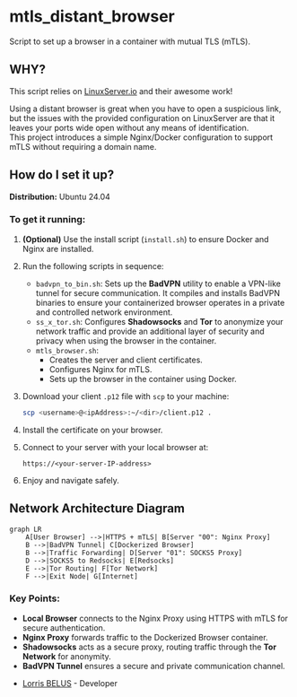 # mtls_distant_browser
Script to set up a browser in a container with mutual TLS (mTLS).

## WHY?
This script relies on [LinuxServer.io](https://docs.linuxserver.io) and their awesome work!

Using a distant browser is great when you have to open a suspicious link, but the issues with the provided configuration on LinuxServer are that it leaves your ports wide open without any means of identification.  
This project introduces a simple Nginx/Docker configuration to support mTLS without requiring a domain name.

## How do I set it up?
**Distribution:** Ubuntu 24.04

### To get it running:

1. **(Optional)** Use the install script (`install.sh`) to ensure Docker and Nginx are installed.

2. Run the following scripts in sequence:
   - `badvpn_to_bin.sh`: Sets up the **BadVPN** utility to enable a VPN-like tunnel for secure communication. It compiles and installs BadVPN binaries to ensure your containerized browser operates in a private and controlled network environment.
   - `ss_x_tor.sh`: Configures **Shadowsocks** and **Tor** to anonymize your network traffic and provide an additional layer of security and privacy when using the browser in the container.
   - `mtls_browser.sh`: 
     - Creates the server and client certificates.
     - Configures Nginx for mTLS.
     - Sets up the browser in the container using Docker.

3. Download your client `.p12` file with `scp` to your machine:
   ```sh
   scp <username>@<ipAddress>:~/<dir>/client.p12 .
   ```

4. Install the certificate on your browser.

5. Connect to your server with your local browser at:
   ```
   https://<your-server-IP-address>
   ```

6. Enjoy and navigate safely.

## Network Architecture Diagram

```mermaid
graph LR
    A[User Browser] -->|HTTPS + mTLS| B[Server "00": Nginx Proxy]
    B -->|BadVPN Tunnel| C[Dockerized Browser]
    B -->|Traffic Forwarding| D[Server "01": SOCKS5 Proxy]
    D -->|SOCKS5 to Redsocks| E[Redsocks]
    E -->|Tor Routing| F[Tor Network]
    F -->|Exit Node| G[Internet]
```

### Key Points:
- **Local Browser** connects to the Nginx Proxy using HTTPS with mTLS for secure authentication.
- **Nginx Proxy** forwards traffic to the Dockerized Browser container.
- **Shadowsocks** acts as a secure proxy, routing traffic through the **Tor Network** for anonymity.
- **BadVPN Tunnel** ensures a secure and private communication channel.


* [Lorris BELUS](https://github.com/Lbelus) - Developer

